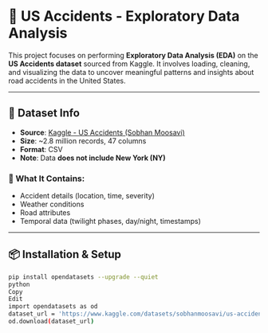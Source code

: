 # 🚗 US Accidents - Exploratory Data Analysis

This project focuses on performing **Exploratory Data Analysis (EDA)** on the **US Accidents dataset** sourced from Kaggle. It involves loading, cleaning, and visualizing the data to uncover meaningful patterns and insights about road accidents in the United States.

---

## 📂 Dataset Info

- **Source**: [Kaggle - US Accidents (Sobhan Moosavi)](https://www.kaggle.com/datasets/sobhanmoosavi/us-accidents)
- **Size**: ~2.8 million records, 47 columns
- **Format**: CSV
- **Note**: Data **does not include New York (NY)**

### 🧾 What It Contains:
- Accident details (location, time, severity)
- Weather conditions
- Road attributes
- Temporal data (twilight phases, day/night, timestamps)

---

## 📦 Installation & Setup

```bash
pip install opendatasets --upgrade --quiet
python
Copy
Edit
import opendatasets as od
dataset_url = 'https://www.kaggle.com/datasets/sobhanmoosavi/us-accidents'
od.download(dataset_url)
